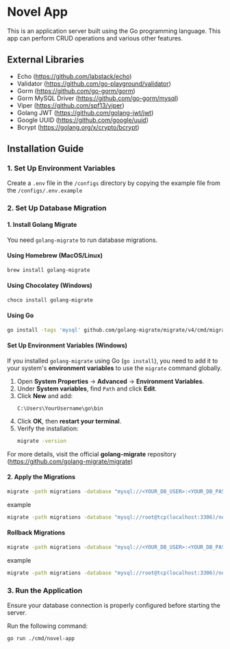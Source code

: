 # Novel App

This is an application server built using the Go programming language. This app can perform CRUD operations and various other features.

## External Libraries
- Echo (https://github.com/labstack/echo)
- Validator (https://github.com/go-playground/validator)
- Gorm (https://github.com/go-gorm/gorm)
- Gorm MySQL Driver (https://github.com/go-gorm/mysql)
- Viper (https://github.com/spf13/viper)
- Golang JWT (https://github.com/golang-jwt/jwt)
- Google UUID (https://github.com/google/uuid)
- Bcrypt (https://golang.org/x/crypto/bcrypt)


## Installation Guide

### 1. Set Up Environment Variables
Create a `.env` file in the `/configs` directory by copying the example file from the `/configs/.env.example`

### 2. Set Up Database Migration

#### 1. Install Golang Migrate
You need `golang-migrate` to run database migrations. 

#### Using Homebrew (MacOS/Linux)
```sh
brew install golang-migrate
```

#### Using Chocolatey (Windows)
```sh
choco install golang-migrate
```

#### Using Go
```sh
go install -tags 'mysql' github.com/golang-migrate/migrate/v4/cmd/migrate@latest
```

#### Set Up Environment Variables (Windows)
If you installed `golang-migrate` using Go (`go install`), you need to add it to your system's **environment variables** to use the `migrate` command globally.

1. Open **System Properties** → **Advanced** → **Environment Variables**.
2. Under **System variables**, find `Path` and click **Edit**.
3. Click **New** and add:
   ```
   C:\Users\YourUsername\go\bin
   ```
4. Click **OK**, then **restart your terminal**.
5. Verify the installation:
   ```sh
   migrate -version
   ```

For more details, visit the official **golang-migrate** repository (https://github.com/golang-migrate/migrate)

#### 2. Apply the Migrations
```sh
migrate -path migrations -database "mysql://<YOUR_DB_USER>:<YOUR_DB_PASSWORD>@tcp(<YOUR_DB_HOST>:<YOUR_DB_PORT>)/<YOUR_DB_NAME>" -verbose up
```
example
```sh
migrate -path migrations -database "mysql://root@tcp(localhost:3306)/novel_app" -verbose up
```
#### Rollback Migrations
```sh
migrate -path migrations -database "mysql://<YOUR_DB_USER>:<YOUR_DB_PASSWORD>@tcp(<YOUR_DB_HOST>:<YOUR_DB_PORT>)/<YOUR_DB_NAME>" -verbose down
```
example
```sh
migrate -path migrations -database "mysql://root@tcp(localhost:3306)/novel_app" -verbose down
```

### 3. Run the Application

Ensure your database connection is properly configured before starting the server.

Run the following command:

```sh
go run ./cmd/novel-app
```

